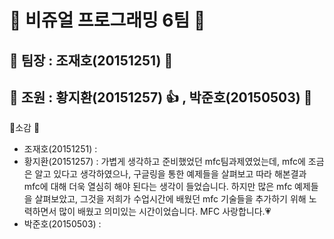 # :sparkling_heart: 비쥬얼 프로그래밍 6팀 :sparkling_heart:
## :star2: 팀장 : 조재호(20151251) :muscle:
## :two_men_holding_hands: 조원 : 황지환(20151257) :thumbsup: , 박준호(20150503) :metal:










:mega:소감 :mega:
 - 조재호(20151251) :
 - 황지환(20151257) : 가볍게 생각하고 준비했었던 mfc팀과제였었는데, mfc에 조금은 알고 있다고 생각하였으나,
                     구글링을 통한 예제들을 살펴보고 따라 해본결과 mfc에 대해 더욱 열심히 해야 된다는 생각이 들었습니다.
                     하지만 많은 mfc 예제들을 살펴보았고,
                     그것을 저희가 수업시간에 배웠던 mfc 기술들을 추가하기 위해 노력하면서 많이 배웠고 의미있는 시간이었습니다.
                     MFC 사랑합니다.:heartpulse:
 - 박준호(20150503) : 
